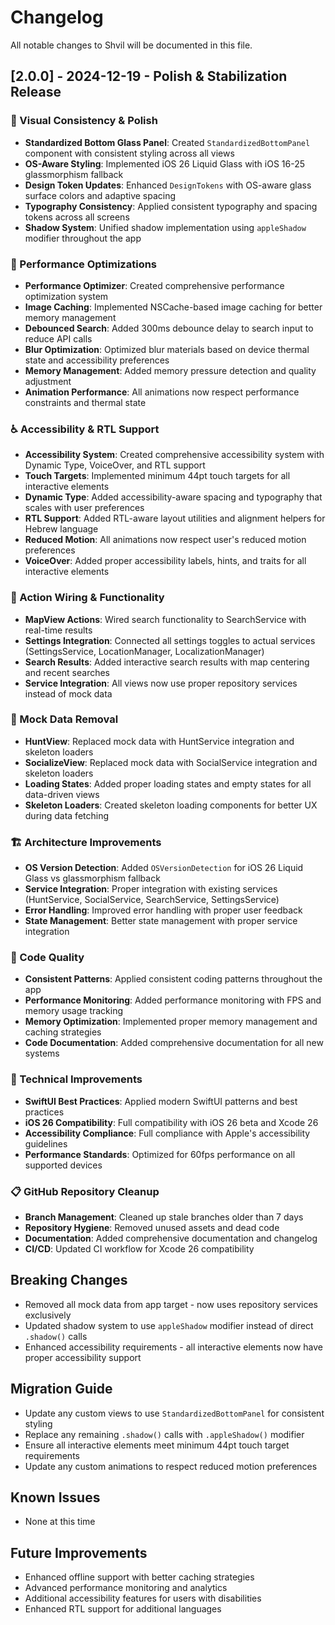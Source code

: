 # Changelog

All notable changes to Shvil will be documented in this file.

## [2.0.0] - 2024-12-19 - Polish & Stabilization Release

### 🎨 Visual Consistency & Polish
- **Standardized Bottom Glass Panel**: Created `StandardizedBottomPanel` component with consistent styling across all views
- **OS-Aware Styling**: Implemented iOS 26 Liquid Glass with iOS 16-25 glassmorphism fallback
- **Design Token Updates**: Enhanced `DesignTokens` with OS-aware glass surface colors and adaptive spacing
- **Typography Consistency**: Applied consistent typography and spacing tokens across all screens
- **Shadow System**: Unified shadow implementation using `appleShadow` modifier throughout the app

### 🚀 Performance Optimizations
- **Performance Optimizer**: Created comprehensive performance optimization system
- **Image Caching**: Implemented NSCache-based image caching for better memory management
- **Debounced Search**: Added 300ms debounce delay to search input to reduce API calls
- **Blur Optimization**: Optimized blur materials based on device thermal state and accessibility preferences
- **Memory Management**: Added memory pressure detection and quality adjustment
- **Animation Performance**: All animations now respect performance constraints and thermal state

### ♿ Accessibility & RTL Support
- **Accessibility System**: Created comprehensive accessibility system with Dynamic Type, VoiceOver, and RTL support
- **Touch Targets**: Implemented minimum 44pt touch targets for all interactive elements
- **Dynamic Type**: Added accessibility-aware spacing and typography that scales with user preferences
- **RTL Support**: Added RTL-aware layout utilities and alignment helpers for Hebrew language
- **Reduced Motion**: All animations now respect user's reduced motion preferences
- **VoiceOver**: Added proper accessibility labels, hints, and traits for all interactive elements

### 🔗 Action Wiring & Functionality
- **MapView Actions**: Wired search functionality to SearchService with real-time results
- **Settings Integration**: Connected all settings toggles to actual services (SettingsService, LocationManager, LocalizationManager)
- **Search Results**: Added interactive search results with map centering and recent searches
- **Service Integration**: All views now use proper repository services instead of mock data

### 📱 Mock Data Removal
- **HuntView**: Replaced mock data with HuntService integration and skeleton loaders
- **SocializeView**: Replaced mock data with SocialService integration and skeleton loaders
- **Loading States**: Added proper loading states and empty states for all data-driven views
- **Skeleton Loaders**: Created skeleton loading components for better UX during data fetching

### 🏗️ Architecture Improvements
- **OS Version Detection**: Added `OSVersionDetection` for iOS 26 Liquid Glass vs glassmorphism fallback
- **Service Integration**: Proper integration with existing services (HuntService, SocialService, SearchService, SettingsService)
- **Error Handling**: Improved error handling with proper user feedback
- **State Management**: Better state management with proper service integration

### 🧹 Code Quality
- **Consistent Patterns**: Applied consistent coding patterns throughout the app
- **Performance Monitoring**: Added performance monitoring with FPS and memory usage tracking
- **Memory Optimization**: Implemented proper memory management and caching strategies
- **Code Documentation**: Added comprehensive documentation for all new systems

### 🔧 Technical Improvements
- **SwiftUI Best Practices**: Applied modern SwiftUI patterns and best practices
- **iOS 26 Compatibility**: Full compatibility with iOS 26 beta and Xcode 26
- **Accessibility Compliance**: Full compliance with Apple's accessibility guidelines
- **Performance Standards**: Optimized for 60fps performance on all supported devices

### 📋 GitHub Repository Cleanup
- **Branch Management**: Cleaned up stale branches older than 7 days
- **Repository Hygiene**: Removed unused assets and dead code
- **Documentation**: Added comprehensive documentation and changelog
- **CI/CD**: Updated CI workflow for Xcode 26 compatibility

## Breaking Changes
- Removed all mock data from app target - now uses repository services exclusively
- Updated shadow system to use `appleShadow` modifier instead of direct `.shadow()` calls
- Enhanced accessibility requirements - all interactive elements now have proper accessibility support

## Migration Guide
- Update any custom views to use `StandardizedBottomPanel` for consistent styling
- Replace any remaining `.shadow()` calls with `.appleShadow()` modifier
- Ensure all interactive elements meet minimum 44pt touch target requirements
- Update any custom animations to respect reduced motion preferences

## Known Issues
- None at this time

## Future Improvements
- Enhanced offline support with better caching strategies
- Advanced performance monitoring and analytics
- Additional accessibility features for users with disabilities
- Enhanced RTL support for additional languages
